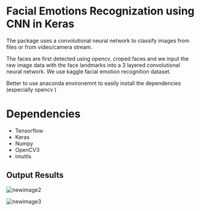 
# Facial Emotions Recognization using CNN in Keras

The package uses a convolutional neural network to classify images from files or from video/camera stream.

The faces are first detected using opencv, croped faces and we input the raw image data with the face landmarks into a 3 layered convolutional neural network. We use kaggle facial emotion recognition dataset.

Better to use anaconda environemnt to easily install the dependencies (especially opencv )


# Dependencies
- Tensorflow
- Keras
- Numpy
- OpenCV3
- imutils

## Output Results

![newimage2](https://user-images.githubusercontent.com/19153198/38571132-4cc96c8a-3d0d-11e8-8f0f-f0eddd16db3d.jpg)

![newimage3](https://user-images.githubusercontent.com/19153198/38571152-5abd5964-3d0d-11e8-8baa-a46d1e40fc4c.jpg)
